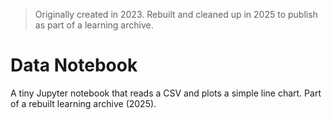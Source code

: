 > Originally created in 2023. Rebuilt and cleaned up in 2025 to publish as part of a learning archive.

# Data Notebook

A tiny Jupyter notebook that reads a CSV and plots a simple line chart.
Part of a rebuilt learning archive (2025).